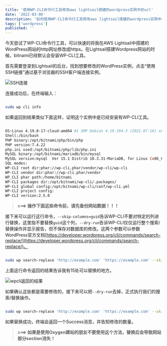 ```yaml
---
title: '使用WP-CLI命令行工具修改aws lightsail搭建的wordpress实例中的url'
date: '2022-03-06'
description: '如何使用WP-CLI命令行工具修改aws lightsail搭建的wordpress实例中的url，将http替换成https'
tags: ['wordpress']
published: ''
---
```


今天尝试了WP-CLI命令行工具，可以快速的将我在AWS Lightsail中搭建的WordPress网站的http网址修改成https。在Lightsail搭建Wordpress网站的时候，bitnami已经默认会安装WP-CLI工具。

首先需要登录到Lightsail的后台，找到想要修改的WordPress实例，点击“使用SSH链接”通过基于浏览器的SSH客户端连接实例。

![SSH连接](https://res.cloudinary.com/brandonzhang/image/upload/v1646582748/brandonzhang.cn/lightsail-ssh_mbrhq2.jpg)

连接成功后，在终端输入：

```bash

sudo wp cli info

```

如果返回到结果类似下面这样，证明这个实例中是已经安装有WP-CLI工具。

```bash

OS:Linux 4.19.0-17-cloud-amd64 #1 SMP Debian 4.19.194-3 (2021-07-18) x86_64
Shell:/bin/bash
PHP binary:/opt/bitnami/php/bin/php
PHP version:7.4.22
php.ini used:/opt/bitnami/php/lib/php.ini
MySQL binary:/opt/bitnami/mariadb/bin/mysql
MySQL version:mysql  Ver 15.1 Distrib 10.3.31-MariaDB, for Linux (x86_64) using readline 5.1
SQL modes:
WP-CLI root dir:phar://wp-cli.phar/vendor/wp-cli/wp-cli
WP-CLI vendor dir:phar://wp-cli.phar/vendor
WP_CLI phar path:/home/bitnami
WP-CLI packages dir:/opt/bitnami/wp-cli/.packages/
WP-CLI global config:/opt/bitnami/wp-cli/conf/wp-cli.yml
WP-CLI project config:
WP-CLI version:2.5.0

```

> **===> 操作下面这些命令前，请先备份网站数据！！！**

接下来可以运行这行命令，`--skip-columns=guid`告诉WP-CLI不要对特定的列进行替换，这里指不要替换`guid`这个列，`--dry-run`告诉WP-CLI仅仅运行整个搜索/替换操作并显示报告，但不保存对数据库的修改。这两个参数可以参数WordPress官方文档[https://developer.wordpress.org/cli/commands/search-replace/](https://developer.wordpress.org/cli/commands/search-replace/)。

```bash

sudo wp search-replace 'http://example.com' 'https://example.com' --skip-columns=guid --dry-run

```

上面这行命令返回的结果告诉我有15处可以替换的地方。

![wpcli返回的结果](https://res.cloudinary.com/brandonzhang/image/upload/v1646582748/brandonzhang.cn/lightsail-wpcli_avcjvv.jpg)


如果确认这些都是需要修改的，接下来可以把`--dry-run`去掉，正式执行我们的搜索/替换操作。

```bash

sudo wp search-replace 'http://example.com' 'https://example.com' --skip-columns=guid

```

如果替换成功，终端会返回一个Success消息，并告知修改的数量。

> **===> 如果是使用Oxygen建站的朋友不要使用这个方法，替换后会导致网站部分section消失！**